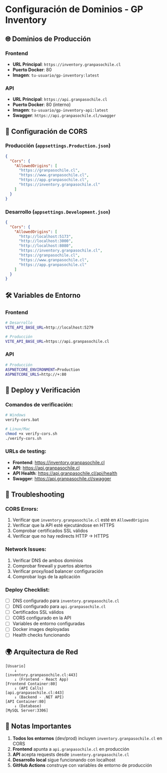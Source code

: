 # Configuración de Dominios - GP Inventory

## 🌐 Dominios de Producción

### Frontend
- **URL Principal**: `https://inventory.granpasochile.cl`
- **Puerto Docker**: 80
- **Imagen**: `tu-usuario/gp-inventory:latest`

### API
- **URL Principal**: `https://api.granpasochile.cl`
- **Puerto Docker**: 80 (interno)
- **Imagen**: `tu-usuario/gp-inventory-api:latest`
- **Swagger**: `https://api.granpasochile.cl/swagger`

## 🔐 Configuración de CORS

### Producción (`appsettings.Production.json`)
```json
{
  "Cors": {
    "AllowedOrigins": [
      "https://granpasochile.cl",
      "https://www.granpasochile.cl",
      "https://app.granpasochile.cl",
      "https://inventory.granpasochile.cl"
    ]
  }
}
```

### Desarrollo (`appsettings.Development.json`)
```json
{
  "Cors": {
    "AllowedOrigins": [
      "http://localhost:5173",
      "http://localhost:3000",
      "http://localhost:8080",
      "https://inventory.granpasochile.cl",
      "https://granpasochile.cl",
      "https://www.granpasochile.cl",
      "https://app.granpasochile.cl"
    ]
  }
}
```

## 🛠️ Variables de Entorno

### Frontend
```bash
# Desarrollo
VITE_API_BASE_URL=http://localhost:5279

# Producción
VITE_API_BASE_URL=https://api.granpasochile.cl
```

### API
```bash
# Producción
ASPNETCORE_ENVIRONMENT=Production
ASPNETCORE_URLS=http://+:80
```

## 🚀 Deploy y Verificación

### Comandos de verificación:
```bash
# Windows
verify-cors.bat

# Linux/Mac
chmod +x verify-cors.sh
./verify-cors.sh
```

### URLs de testing:
- **Frontend**: https://inventory.granpasochile.cl
- **API**: https://api.granpasochile.cl
- **API Health**: https://api.granpasochile.cl/api/health
- **Swagger**: https://api.granpasochile.cl/swagger

## 🔧 Troubleshooting

### CORS Errors:
1. Verificar que `inventory.granpasochile.cl` esté en `AllowedOrigins`
2. Verificar que la API esté ejecutándose en HTTPS
3. Comprobar certificados SSL válidos
4. Verificar que no hay redirects HTTP → HTTPS

### Network Issues:
1. Verificar DNS de ambos dominios
2. Comprobar firewall y puertos abiertos
3. Verificar proxy/load balancer configuración
4. Comprobar logs de la aplicación

### Deploy Checklist:
- [ ] DNS configurado para `inventory.granpasochile.cl`
- [ ] DNS configurado para `api.granpasochile.cl`
- [ ] Certificados SSL válidos
- [ ] CORS configurado en la API
- [ ] Variables de entorno configuradas
- [ ] Docker images deployadas
- [ ] Health checks funcionando

## 🌍 Arquitectura de Red

```
[Usuario] 
    ↓
[inventory.granpasochile.cl:443] 
    ↓ (Frontend - React App)
[Frontend Container:80]
    ↓ (API Calls)
[api.granpasochile.cl:443]
    ↓ (Backend - .NET API)
[API Container:80]
    ↓ (Database)
[MySQL Server:3306]
```

## 📝 Notas Importantes

1. **Todos los entornos** (dev/prod) incluyen `inventory.granpasochile.cl` en CORS
2. **Frontend** apunta a `api.granpasochile.cl` en producción
3. **API** acepta requests desde `inventory.granpasochile.cl`
4. **Desarrollo local** sigue funcionando con localhost
5. **GitHub Actions** construye con variables de entorno de producción
